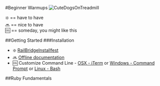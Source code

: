 #Beginner Warmups
![CuteDogsOnTreadmill](https://media.giphy.com/media/13mLwGra9bNEKQ/giphy.gif)

:sparkle: == have to have  
:soon: == nice to have  
:cool: == someday, you might like this  

##Getting Started
###Installation
* :sparkle: [RailBridgeInstallfest](http://docs.railsbridge.org/installfest/installfest)  
* :soon: [Offline documentation](https://blog.kapeli.com/dash-for-ios-android-windows-or-linux)  
* :cool: Customize Command Line - [OSX - iTerm](https://www.iterm2.com/) or 
[Windows - Command Prompt](http://www.7tutorials.com/how-customize-command-prompt) or 
[Linux - Bash](http://code.tutsplus.com/tutorials/how-to-customize-the-command-prompt--net-20586)

##Ruby Fundamentals

